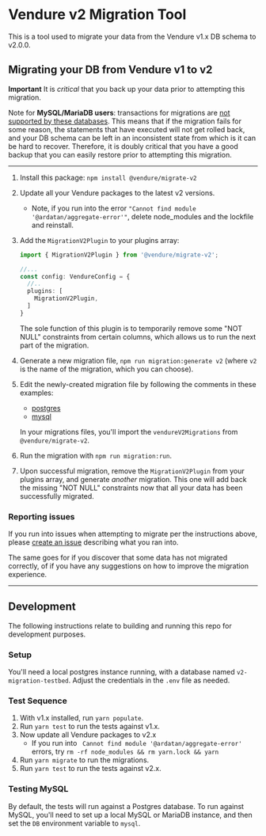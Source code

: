 # Vendure v2 Migration Tool

This is a tool used to migrate your data from the Vendure v1.x DB schema to v2.0.0. 

## Migrating your DB from Vendure v1 to v2

**Important** It is _critical_ that you back up your data prior to attempting this migration.

Note for **MySQL/MariaDB users**: transactions for migrations are [not supported by these databases](https://dev.mysql.com/doc/refman/5.7/en/cannot-roll-back.html).
This means that if the
migration fails for some reason, the statements that have executed will not get rolled back, and your DB schema can be left
in an inconsistent state from which is it can be hard to recover. Therefore, it is doubly critical that you have a good
backup that you can easily restore prior to attempting this migration.

---

1. Install this package: `npm install @vendure/migrate-v2`
2. Update all your Vendure packages to the latest v2 versions.
    - Note, if you run into the error `"Cannot find module '@ardatan/aggregate-error'"`, delete node_modules and the lockfile and reinstall.
3. Add the `MigrationV2Plugin` to your plugins array:
   ```ts
   import { MigrationV2Plugin } from '@vendure/migrate-v2';
   
   //...
   const config: VendureConfig = {
     //..
     plugins: [
       MigrationV2Plugin,
     ]
   }
   ```
   The sole function of this plugin is to temporarily remove some "NOT NULL" constraints from certain columns, which allows us to run the next part of the migration.
4. Generate a new migration file, `npm run migration:generate v2` (where `v2` is the name of the migration, which you can choose).
5. Edit the newly-created migration file by following the comments in these examples: 
    - [postgres](./src/migrations/1686649098749-v201-postgres.ts)
    - [mysql](./src/migrations/1686655918823-v201-mysql.ts)

   In your migrations files, you'll import the `vendureV2Migrations` from `@vendure/migrate-v2`.
6. Run the migration with `npm run migration:run`.
7. Upon successful migration, remove the `MigrationV2Plugin` from your plugins array, and generate _another_ migration. This one will add back the missing "NOT NULL" constraints now that all your data has been successfully migrated.

### Reporting issues

If you run into issues when attempting to migrate per the instructions above, please [create an issue](https://github.com/vendure-ecommerce/v2-migration-tool/issues/new) describing what you ran into. 

The same goes for if you discover that some data has not migrated correctly, of if you have any suggestions on how to improve the migration experience.

---

## Development

The following instructions relate to building and running this repo for development purposes.

### Setup

You'll need a local postgres instance running, with a database named `v2-migration-testbed`. Adjust the
credentials in the `.env` file as needed.

### Test Sequence

1. With v1.x installed, run `yarn populate`.
2. Run `yarn test` to run the tests against v1.x.
3. Now update all Vendure packages to v2.x
    - If you run into ` Cannot find module '@ardatan/aggregate-error'` errors, try `rm -rf node_modules && rm yarn.lock && yarn`
4. Run `yarn migrate` to run the migrations.
5. Run `yarn test` to run the tests against v2.x.

### Testing MySQL

By default, the tests will run against a Postgres database. To run against MySQL, you'll need to set up a local MySQL or MariaDB
instance, and then set the `DB` environment variable to `mysql`.

